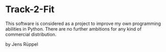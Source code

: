 # Track-2-Fit

This software is considered as a project to improve my own programming abilities in Python. There are no further ambitions for any kind of commercial distribution.

by Jens Rüppel

